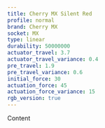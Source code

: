```yaml
---
title: Cherry MX Silent Red
profile: normal
brand: Cherry MX
socket: MX
type: linear
durability: 50000000
actuator_travel: 3.7
actuator_travel_variance: 0.4
pre_travel: 1.9
pre_travel_variance: 0.6
initial_force: 30
actuation_force: 45
actuation_force_variance: 15
rgb_version: true
---
```


Content
